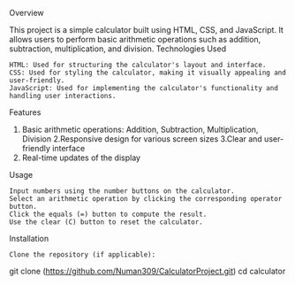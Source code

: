 Overview

This project is a simple calculator built using HTML, CSS, and JavaScript. It allows users to perform basic arithmetic operations such as addition, subtraction, multiplication, and division.
Technologies Used

    HTML: Used for structuring the calculator's layout and interface.
    CSS: Used for styling the calculator, making it visually appealing and user-friendly.
    JavaScript: Used for implementing the calculator's functionality and handling user interactions.

Features

   1. Basic arithmetic operations: Addition, Subtraction, Multiplication, Division
   2.Responsive design for various screen sizes
   3.Clear and user-friendly interface
   4. Real-time updates of the display

Usage

    Input numbers using the number buttons on the calculator.
    Select an arithmetic operation by clicking the corresponding operator button.
    Click the equals (=) button to compute the result.
    Use the clear (C) button to reset the calculator.
    
Installation

    Clone the repository (if applicable):

git clone (https://github.com/Numan309/CalculatorProject.git)
cd calculator
